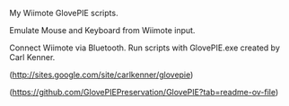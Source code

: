My Wiimote GlovePIE scripts.

Emulate Mouse and Keyboard from Wiimote input.

Connect Wiimote via Bluetooth. Run scripts with GlovePIE.exe created by Carl Kenner.

(http://sites.google.com/site/carlkenner/glovepie)

(https://github.com/GlovePIEPreservation/GlovePIE?tab=readme-ov-file)
